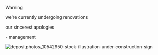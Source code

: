 > [!WARNING]  
> we're currently undergoing renovations
> 
> our sincerest apologies
> 
> \- management

![depositphotos_10542950-stock-illustration-under-construction-sign](https://github.com/user-attachments/assets/527fde02-37bf-4df2-a99c-4cb0e6bb129f)

